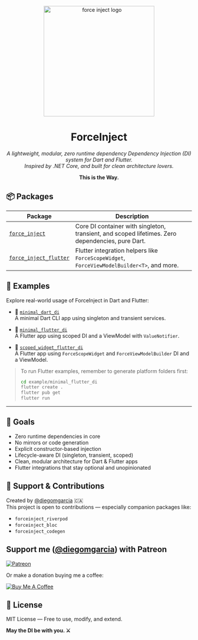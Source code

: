 <p align="center">
  <img src="https://raw.githubusercontent.com/diegomgarcia/force_inject/main/branding/logo_small_no_name.png" width="300" alt="force inject logo" />
</p>

<h1 align="center">ForceInject</h1>

<p align="center">
  <em>A lightweight, modular, zero runtime dependency Dependency Injection (DI) system for Dart and Flutter.<br/>
      Inspired by .NET Core, and built for clean architecture lovers.
  </em>
</p>

<p align="center"><strong>This is the Way.</strong></p>

## 📦 Packages

| Package                                                   | Description |
|-----------------------------------------------------------|-------------|
| [`force_inject`](./packages/force_inject)                 | Core DI container with singleton, transient, and scoped lifetimes. Zero dependencies, pure Dart. |
| [`force_inject_flutter`](./packages/force_inject_flutter) | Flutter integration helpers like `ForceScopeWidget`, `ForceViewModelBuilder<T>`, and more. |

## 🚀 Examples

Explore real-world usage of ForceInject in Dart and Flutter:

- 🧱 [`minimal_dart_di`](./example/minimal_dart_di)  
  A minimal Dart CLI app using singleton and transient services.

- 📱 [`minimal_flutter_di`](./example/minimal_flutter_di)  
  A Flutter app using scoped DI and a ViewModel with `ValueNotifier`.

- 📱 [`scoped_widget_flutter_di`](./example/scoped_widget_flutter_di)  
  A Flutter app using `ForceScopeWidget` and `ForceViewModelBuilder` DI and a ViewModel.


> To run Flutter examples, remember to generate platform folders first:
>
> ```bash
> cd example/minimal_flutter_di
> flutter create .
> flutter pub get
> flutter run
> ```

---

## 🎯 Goals

- Zero runtime dependencies in core
- No mirrors or code generation
- Explicit constructor-based injection
- Lifecycle-aware DI (singleton, transient, scoped)
- Clean, modular architecture for Dart & Flutter apps
- Flutter integrations that stay optional and unopinionated

## 🙌 Support & Contributions

Created by [@diegomgarcia](https://github.com/diegomgarcia) 🇨🇦  
This project is open to contributions — especially companion packages like:

- `forceinject_riverpod`
- `forceinject_bloc`
- `forceinject_codegen`

## Support me ([@diegomgarcia](https://github.com/diegomgarcia)) with Patreon

[![Patreon](https://c5.patreon.com/external/logo/become_a_patron_button.png)](https://www.patreon.com/dmgarcia)

Or make a donation buying me a coffee:

[![Buy Me A Coffee](https://user-images.githubusercontent.com/835641/60540201-fcd7fa00-9ce4-11e9-87ec-1e98568e9f58.png)](https://www.buymeacoffee.com/dmgarcia)

## 📜 License

MIT License — Free to use, modify, and extend.

**May the DI be with you. ⚔️**
